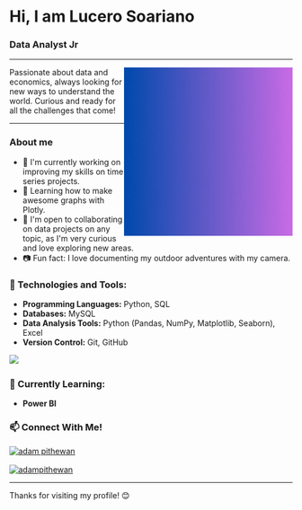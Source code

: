 # Hi, I am Lucero Soariano

### Data Analyst Jr

---

<img align="right" alt="GIF" src="DA.gif" width="300"/>


Passionate about data and economics, always looking for new ways to understand the world. Curious and ready for all the challenges that come!

---
### About me
- 🔭 I'm currently working on improving my skills on time series projects.
- 🌱 Learning how to make awesome graphs with Plotly.
- 👯 I'm open to collaborating on data projects on any topic, as I'm very curious and love exploring new areas.
- 📷 Fun fact: I love documenting my outdoor adventures with my camera.

### 🔧 Technologies and Tools:
- **Programming Languages:** Python, SQL
- **Databases:** MySQL
- **Data Analysis Tools:** Python (Pandas, NumPy, Matplotlib, Seaborn), Excel
- **Version Control:** Git, GitHub
<tr>
        <td style="font-weight: bold; padding-right: 10px; vertical-align: center; border: none;"></td>
        <td><img height="40" src="https://skillicons.dev/icons?i=python,mysql,git,github,visualstudio,"/></td>
    </tr>

<!--### 📝 Últimos Proyectos:
1. **[Proyecto de Análisis de Sentimientos](#):** Análisis de opiniones en redes sociales utilizando Python y Google Colab.
2. **[Encriptador de Texto](#):** Aplicación web para encriptar y desencriptar mensajes, desarrollada en JavaScript, HTML y CSS.
3. **[Juego del Número Secreto](#):** Juego interactivo desarrollado durante el curso de lógica de programación en JavaScript. -->

### 🌱 Currently Learning:
- **Power BI**

### 📫 Connect With Me!
<p align="left">
  <a href="https://www.linkedin.com/in/lucero-soriano-rosajel-/" target="blank"><img align="center"
      src="https://raw.githubusercontent.com/rahuldkjain/github-profile-readme-generator/master/src/images/icons/Social/linked-in-alt.svg"
      alt="adam pithewan" height="30" width="40" /></a>
    </p>
    <a href="https://www.hackerrank.com/profile/lu0sorjel" target="blank"><img align="center"
      src="https://raw.githubusercontent.com/rahuldkjain/github-profile-readme-generator/master/src/images/icons/Social/hackerrank.svg"
      alt="adampithewan" height="30" width="40" /></a>

<!--- **LinkedIn:** [Mi perfil](https://www.linkedin.com/in/lucero-soriano-rosajel-/)
- **Correo:** lucero.rosajel@gmail.com -->

---

Thanks for visiting my profile! 😊
